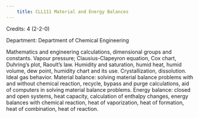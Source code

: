 ```yaml
---
    title: CLL111 Material and Energy Balances
---
```

Credits: 4 (2-2-0)

Department: Department of Chemical Engineering

Mathematics and engineering calculations, dimensional groups and constants. Vapour pressure; Clausius-Clapeyron equation, Cox chart, Duhring’s plot, Raoult’s law. Humidity and saturation, humid heat, humid volume, dew point, humidity chart and its use. Crystallization, dissolution. Ideal gas behavior. Material balance: solving material balance problems with and without chemical reaction, recycle, bypass and purge calculations, aid of computers in solving material balance problems. Energy balance: closed and open systems, heat capacity, calculation of enthalpy changes, energy balances with chemical reaction, heat of vaporization, heat of formation, heat of combination, heat of reaction.